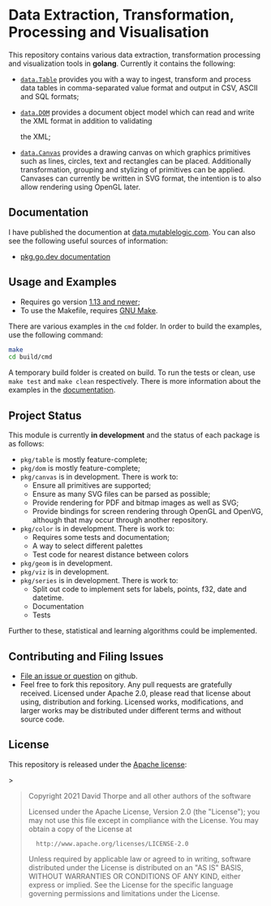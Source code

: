 
# Data Extraction, Transformation, Processing and Visualisation

This repository contains various data extraction, transformation processing and visualization tools in __golang__. Currently it contains the following:

* [`data.Table`](doc/table.md) provides you with a way to ingest, transform and process data tables in comma-separated value format and output in CSV, ASCII and SQL formats;
* [`data.DOM`](doc/dom.md) provides a document object model which can read and write the XML format in addition to validating

  the XML;

* [`data.Canvas`](doc/canvas.md) provides a drawing canvas on which graphics primitives such as lines, circles, text and rectangles can be placed. Additionally transformation, grouping and stylizing of primitives can be applied. Canvases can currently be written in SVG format, the intention is to also allow rendering using OpenGL later.

## Documentation

I have published the documention at [data.mutablelogic.com](https://data.mutablelogic.com). You can also see the following useful sources of information:

* [pkg.go.dev documentation](https://pkg.go.dev/github.com/djthorpe/data)

## Usage and Examples

* Requires go version [1.13 and newer](https://golang.org/dl/);
* To use the Makefile, requires [GNU Make](https://www.gnu.org/software/make/).

There are various examples in the `cmd` folder. In order to build the examples, use the following command:

```bash
make
cd build/cmd
```

A temporary build folder is created on build. To run the tests or clean, use `make test` and `make clean` respectively. There is more information about the examples in the [documentation](doc/examples.md).

## Project Status

This module is currently **in development** and the status of each package is as follows:

* `pkg/table` is mostly feature-complete;
* `pkg/dom` is mostly feature-complete;
* `pkg/canvas` is in development. There is work to:
  * Ensure all primitives are supported;
  * Ensure as many SVG files can be parsed as possible;
  * Provide rendering for PDF and bitmap images as well as SVG;
  * Provide bindings for screen rendering through OpenGL and OpenVG, although that may occur
    through another repository.
* `pkg/color` is in development. There is work to:
  * Requires some tests and documentation;
  * A way to select different palettes
  * Test code for nearest distance between colors
* `pkg/geom` is in development.
* `pkg/viz` is in development.
* `pkg/series` is in development. There is work to:
  * Split out code to implement sets for labels, points, f32, date and datetime.
  * Documentation
  * Tests

Further to these, statistical and learning algorithms could be implemented.

## Contributing and Filing Issues

* [File an issue or question](http://github.com/djthorpe/graph/issues) on github.
* Feel free to fork this repository. Any pull requests are gratefully received. Licensed under Apache 2.0, please read that license about using, distribution and forking. Licensed works, modifications, and larger works may be distributed under different terms and without source code.

## License

This repository is released under the [Apache license](https://github.com/djthorpe/data/tree/7f02a4b2bcc64113cf15ee330a72d5dcbb54d60e/LICENSE/README.md):

&gt;

> Copyright 2021 David Thorpe and all other authors of the software
>
> Licensed under the Apache License, Version 2.0 \(the "License"\); you may not use this file except in compliance with the License. You may obtain a copy of the License at
>
> ```text
>   http://www.apache.org/licenses/LICENSE-2.0
> ```
>
> Unless required by applicable law or agreed to in writing, software distributed under the License is distributed on an "AS IS" BASIS, WITHOUT WARRANTIES OR CONDITIONS OF ANY KIND, either express or implied. See the License for the specific language governing permissions and limitations under the License.

